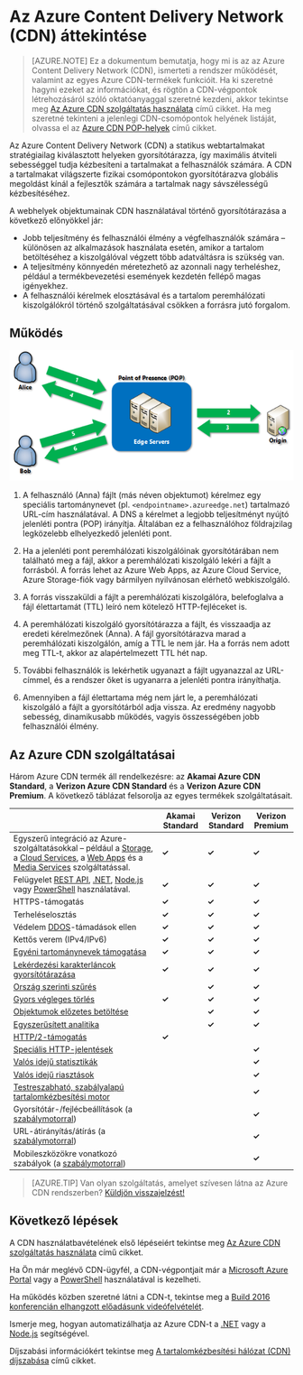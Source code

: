 <properties
    pageTitle="Az Azure CDN áttekintése | Microsoft Azure"
    description="Megismerheti, mi is az az Azure Content Delivery Network (CDN), valamint hogyan használható a tartalmak nagy sávszélességű kézbesítéséhez a blobok és a statikus tartalom gyorsítótárazása révén."
    services="cdn"
    documentationCenter=""
    authors="camsoper"
    manager="erikre"
    editor=""/>

<tags
    ms.service="cdn"
    ms.workload="tbd"
    ms.tgt_pltfrm="na"
    ms.devlang="na"
    ms.topic="hero-article"
    ms.date="09/30/2016"
    ms.author="casoper"/>


# Az Azure Content Delivery Network (CDN) áttekintése

> [AZURE.NOTE] Ez a dokumentum bemutatja, hogy mi is az az Azure Content Delivery Network (CDN), ismerteti a rendszer működését, valamint az egyes Azure CDN-termékek funkcióit.  Ha ki szeretné hagyni ezeket az információkat, és rögtön a CDN-végpontok létrehozásáról szóló oktatóanyaggal szeretné kezdeni, akkor tekintse meg [Az Azure CDN szolgáltatás használata](cdn-create-new-endpoint.md) című cikket.  Ha meg szeretné tekinteni a jelenlegi CDN-csomópontok helyének listáját, olvassa el az [Azure CDN POP-helyek](cdn-pop-locations.md) című cikket.

Az Azure Content Delivery Network (CDN) a statikus webtartalmakat stratégiailag kiválasztott helyeken gyorsítótárazza, így maximális átviteli sebességgel tudja kézbesíteni a tartalmakat a felhasználók számára.  A CDN a tartalmakat világszerte fizikai csomópontokon gyorsítótárazva globális megoldást kínál a fejlesztők számára a tartalmak nagy sávszélességű kézbesítéséhez. 

A webhelyek objektumainak CDN használatával történő gyorsítótárazása a következő előnyökkel jár:

- Jobb teljesítmény és felhasználói élmény a végfelhasználók számára – különösen az alkalmazások használata esetén, amikor a tartalom betöltéséhez a kiszolgálóval végzett több adatváltásra is szükség van.
- A teljesítmény könnyedén méretezhető az azonnali nagy terheléshez, például a termékbevezetési események kezdetén fellépő magas igényekhez.
- A felhasználói kérelmek elosztásával és a tartalom peremhálózati kiszolgálókról történő szolgáltatásával csökken a forrásra jutó forgalom.


## Működés

![A CDN áttekintése](./media/cdn-overview/cdn-overview.png)

1. A felhasználó (Anna) fájlt (más néven objektumot) kérelmez egy speciális tartománynevet (pl. `<endpointname>.azureedge.net`) tartalmazó URL-cím használatával.  A DNS a kérelmet a legjobb teljesítményt nyújtó jelenléti pontra (POP) irányítja.  Általában ez a felhasználóhoz földrajzilag legközelebb elhelyezkedő jelenléti pont.

2. Ha a jelenléti pont peremhálózati kiszolgálóinak gyorsítótárában nem található meg a fájl, akkor a peremhálózati kiszolgáló lekéri a fájlt a forrásból.  A forrás lehet az Azure Web Apps, az Azure Cloud Service, Azure Storage-fiók vagy bármilyen nyilvánosan elérhető webkiszolgáló.

3. A forrás visszaküldi a fájlt a peremhálózati kiszolgálóra, belefoglalva a fájl élettartamát (TTL) leíró nem kötelező HTTP-fejléceket is.

4. A peremhálózati kiszolgáló gyorsítótárazza a fájlt, és visszaadja az eredeti kérelmezőnek (Anna).  A fájl gyorsítótárazva marad a peremhálózati kiszolgálón, amíg a TTL le nem jár.  Ha a forrás nem adott meg TTL-t, akkor az alapértelmezett TTL hét nap.

5. További felhasználók is lekérhetik ugyanazt a fájlt ugyanazzal az URL-címmel, és a rendszer őket is ugyanarra a jelenléti pontra irányíthatja.

6. Amennyiben a fájl élettartama még nem járt le, a peremhálózati kiszolgáló a fájlt a gyorsítótárból adja vissza.  Az eredmény nagyobb sebesség, dinamikusabb működés, vagyis összességében jobb felhasználói élmény.


## Az Azure CDN szolgáltatásai

Három Azure CDN termék áll rendelkezésre: az **Akamai Azure CDN Standard**, a **Verizon Azure CDN Standard** és a **Verizon Azure CDN Premium**.  A következő táblázat felsorolja az egyes termékek szolgáltatásait.

|       | Akamai Standard | Verizon Standard | Verizon Premium |
|-------|-----------------|------------------|-----------------|
| Egyszerű integráció az Azure-szolgáltatásokkal – például a [Storage](cdn-create-a-storage-account-with-cdn.md), a [Cloud Services](cdn-cloud-service-with-cdn.md), a [Web Apps](../app-service-web/cdn-websites-with-cdn.md) és a [Media Services](../media-services/media-services-manage-origins.md#enable-cdn) szolgáltatással. | **&#x2713;** | **&#x2713;** | **&#x2713;**|
| Felügyelet [REST API](https://msdn.microsoft.com/library/mt634456.aspx), [.NET](./cdn-app-dev-net.md), [Node.js](./cdn-app-dev-node.md) vagy [PowerShell](./cdn-manage-powershell.md) használatával. | **&#x2713;** | **&#x2713;** | **&#x2713;** |
| HTTPS-támogatás | **&#x2713;** | **&#x2713;** | **&#x2713;** |
| Terheléselosztás | **&#x2713;** | **&#x2713;** | **&#x2713;** |
| Védelem [DDOS](https://www.us-cert.gov/ncas/tips/ST04-015)-támadások ellen | **&#x2713;** | **&#x2713;** | **&#x2713;** |
| Kettős verem (IPv4/IPv6) | **&#x2713;** | **&#x2713;** | **&#x2713;** |
| [Egyéni tartománynevek támogatása](cdn-map-content-to-custom-domain.md) | **&#x2713;** | **&#x2713;** | **&#x2713;** |
| [Lekérdezési karakterláncok gyorsítótárazása](cdn-query-string.md) | **&#x2713;** | **&#x2713;** | **&#x2713;** |
| [Ország szerinti szűrés](cdn-restrict-access-by-country.md) |  | **&#x2713;** | **&#x2713;** |
| [Gyors végleges törlés](cdn-purge-endpoint.md) | **&#x2713;** | **&#x2713;** | **&#x2713;** |
| [Objektumok előzetes betöltése](cdn-preload-endpoint.md) |  | **&#x2713;** | **&#x2713;** |
| [Egyszerűsített analitika](cdn-analyze-usage-patterns.md) |  | **&#x2713;** | **&#x2713;** |
| [HTTP/2-támogatás](https://msdn.microsoft.com/library/mt762901.aspx) | **&#x2713;**  |  |  |
| [Speciális HTTP-jelentések](cdn-advanced-http-reports.md) | | | **&#x2713;** |
| [Valós idejű statisztikák](cdn-real-time-stats.md) | | | **&#x2713;** |
| [Valós idejű riasztások](cdn-real-time-alerts.md) | | | **&#x2713;** |
| [Testreszabható, szabályalapú tartalomkézbesítési motor](cdn-rules-engine.md) | | | **&#x2713;** |
| Gyorsítótár-/fejlécbeállítások (a [szabálymotorral](cdn-rules-engine.md))  | | | **&#x2713;** |
| URL-átirányítás/átírás (a [szabálymotorral](cdn-rules-engine.md)) | | | **&#x2713;** |
| Mobileszközökre vonatkozó szabályok (a [szabálymotorral](cdn-rules-engine.md))  | | | **&#x2713;** |

>[AZURE.TIP] Van olyan szolgáltatás, amelyet szívesen látna az Azure CDN rendszerben?  [Küldjön visszajelzést!](https://feedback.azure.com/forums/169397-cdn) 

## Következő lépések

A CDN használatbavételének első lépéseiért tekintse meg [Az Azure CDN szolgáltatás használata](./cdn-create-new-endpoint.md) című cikket.

Ha Ön már meglévő CDN-ügyfél, a CDN-végpontjait már a [Microsoft Azure Portal](https://portal.azure.com) vagy a [PowerShell](cdn-manage-powershell.md) használatával is kezelheti.

Ha működés közben szeretné látni a CDN-t, tekintse meg a [Build 2016 konferencián elhangzott előadásunk videófelvételét](https://azure.microsoft.com/documentation/videos/build-2016-leveraging-the-new-azure-cdn-apis-to-build-wicked-fast-applications/).

Ismerje meg, hogyan automatizálhatja az Azure CDN-t a [.NET](./cdn-app-dev-net.md) vagy a [Node.js](./cdn-app-dev-node.md) segítségével.

Díjszabási információkért tekintse meg [A tartalomkézbesítési hálózat (CDN) díjszabása](https://azure.microsoft.com/pricing/details/cdn/) című cikket.



<!--HONumber=Oct16_HO1-->


